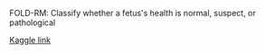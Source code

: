 FOLD-RM: Classify whether a fetus's health is normal, suspect, or pathological 

[Kaggle link](https://www.kaggle.com/datasets/andrewmvd/fetal-health-classification)
